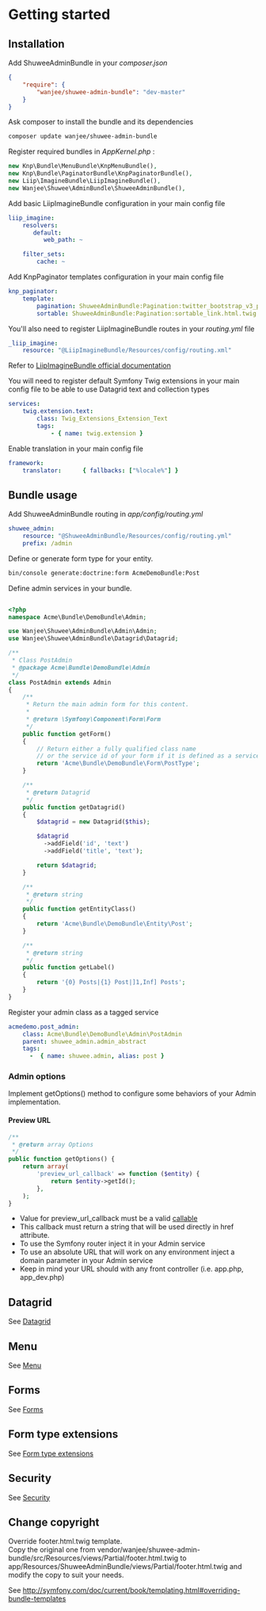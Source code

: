 # Getting started

## Installation

Add ShuweeAdminBundle in your *composer.json*

``` .json
{
    "require": {
        "wanjee/shuwee-admin-bundle": "dev-master"
    }
}
```

Ask composer to install the bundle and its dependencies

``` bash
composer update wanjee/shuwee-admin-bundle
```

Register required bundles in *AppKernel.php* :

``` php
new Knp\Bundle\MenuBundle\KnpMenuBundle(),
new Knp\Bundle\PaginatorBundle\KnpPaginatorBundle(),
new Liip\ImagineBundle\LiipImagineBundle(),
new Wanjee\Shuwee\AdminBundle\ShuweeAdminBundle(),
```

Add basic LiipImagineBundle configuration in your main config file

``` yaml
liip_imagine:
    resolvers:
       default:
          web_path: ~

    filter_sets:
        cache: ~
```

Add KnpPaginator templates configuration in your main config file

``` yaml
knp_paginator:
    template:
        pagination: ShuweeAdminBundle:Pagination:twitter_bootstrap_v3_pagination.html.twig
        sortable: ShuweeAdminBundle:Pagination:sortable_link.html.twig
``` 

You'll also need to register LiipImagineBundle routes in your *routing.yml* file

``` yaml
_liip_imagine:
    resource: "@LiipImagineBundle/Resources/config/routing.xml"
```

Refer to [LiipImagineBundle official documentation](http://symfony.com/doc/current/bundles/LiipImagineBundle/index.html)


You will need to register default Symfony Twig extensions in your main config file to be able to use Datagrid text and collection types

``` yaml
services:
    twig.extension.text:
        class: Twig_Extensions_Extension_Text
        tags:
            - { name: twig.extension }
```

Enable translation in your main config file

``` yaml
framework:
    translator:      { fallbacks: ["%locale%"] }
```

## Bundle usage

Add ShuweeAdminBundle routing in *app/config/routing.yml*

``` yaml
shuwee_admin:
    resource: "@ShuweeAdminBundle/Resources/config/routing.yml"
    prefix: /admin
```

Define or generate form type for your entity.

``` bash
bin/console generate:doctrine:form AcmeDemoBundle:Post
``` 

Define admin services in your bundle.  

``` php

<?php
namespace Acme\Bundle\DemoBundle\Admin;

use Wanjee\Shuwee\AdminBundle\Admin\Admin;
use Wanjee\Shuwee\AdminBundle\Datagrid\Datagrid;

/**
 * Class PostAdmin
 * @package Acme\Bundle\DemoBundle\Admin
 */
class PostAdmin extends Admin
{
    /**
     * Return the main admin form for this content.
     *
     * @return \Symfony\Component\Form\Form
     */
    public function getForm()
    {
        // Return either a fully qualified class name
        // or the service id of your form if it is defined as a service
        return 'Acme\Bundle\DemoBundle\Form\PostType';
    }

    /**
     * @return Datagrid
     */
    public function getDatagrid()
    {
        $datagrid = new Datagrid($this);

        $datagrid
          ->addField('id', 'text')
          ->addField('title', 'text');

        return $datagrid;
    }

    /**
     * @return string
     */
    public function getEntityClass()
    {
        return 'Acme\Bundle\DemoBundle\Entity\Post';
    }

    /**
     * @return string
     */
    public function getLabel()
    {
        return '{0} Posts|{1} Post|]1,Inf] Posts';
    }
}
```

Register your admin class as a tagged service

``` yaml
acmedemo.post_admin:
    class: Acme\Bundle\DemoBundle\Admin\PostAdmin
    parent: shuwee_admin.admin_abstract
    tags:
      -  { name: shuwee.admin, alias: post }
```

### Admin options

Implement getOptions() method to configure some behaviors of your Admin implementation.
 
#### Preview URL 

``` php
/**
 * @return array Options
 */
public function getOptions() {
    return array(
        'preview_url_callback' => function ($entity) {
            return $entity->getId();
        },
    );
}
```

* Value for preview_url_callback must be a valid [callable](http://php.net/manual/en/language.types.callable.php)
* This callback must return a string that will be used directly in href attribute.
* To use the Symfony router inject it in your Admin service
* To use an absolute URL that will work on any environment inject a domain parameter in your Admin service
* Keep in mind your URL should with any front controller (i.e. app.php, app_dev.php)

## Datagrid

See [Datagrid](./datagrid.md)

## Menu

See [Menu](./menu.md)

## Forms

See [Forms](./forms.md)

## Form type extensions

See [Form type extensions](./form_type_extensions.md)

## Security

See [Security](./security.md)

## Change copyright

Override footer.html.twig template.  
Copy the original one from vendor/wanjee/shuwee-admin-bundle/src/Resources/views/Partial/footer.html.twig
to app/Resources/ShuweeAdminBundle/views/Partial/footer.html.twig and modify the copy to suit your needs.

See http://symfony.com/doc/current/book/templating.html#overriding-bundle-templates